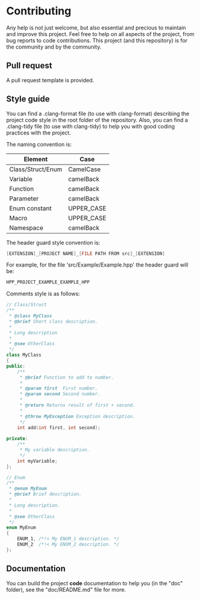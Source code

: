 # Contributing

Any help is not just welcome, but also essential and precious to maintain and improve this project. Feel free to help on all aspects of the project, from bug reports to code contributions. This project (and this repository) is for the community and by the community.

## Pull request

A pull request template is provided.

## Style guide

You can find a .clang-format file (to use with clang-format) describing the project code style in the root folder of the repository. Also, you can find a .clang-tidy file (to use with clang-tidy)  to help you with good coding practices with the project.

The naming convention is:

| Element           | Case          |
| ----------------- | ------------- |
| Class/Struct/Enum | CamelCase     |
| Variable          | camelBack     |
| Function          | camelBack     |
| Parameter         | camelBack     |
| Enum constant     | UPPER_CASE    |
| Macro             | UPPER_CASE    |
| Namespace         | camelBack     |

The header guard style convention is:
````cpp
[EXTENSION]_[PROJECT NAME]_[FILE PATH FROM src]_[EXTENSION]
```` 

For example, for the file 'src/Example/Example.hpp' the header guard will be:
````cpp
HPP_PROJECT_EXAMPLE_EXAMPLE_HPP
````

Comments style is as follows:
```cpp
// Class/Struct
/**
 * @class MyClass
 * @brief Short class description.
 * 
 * Long description
 * 
 * @see OtherClass
 */
class MyClass
{
public:
    /**
     * @brief Function to add to number.
     * 
     * @param first  First number.
     * @param second Second number.
     * 
     * @return Returns result of first + second.
     * 
     * @throw MyException Exception description.
     */
    int add(int first, int second);
    
private:
    /**
     * My variable description.
     */
    int myVariable;
};

// Enum
/**
 * @enum MyEnum
 * @brief Brief description.
 * 
 * Long description.
 * 
 * @see OtherClass
 */
enum MyEnum
{
    ENUM_1, /*!< My ENUM_1 description. */
    ENUM_2  /*!< My ENUM_2 description. */
};
```


## Documentation

You can build the project **code** documentation to help you (in the "doc" folder), see the "doc/README.md" file for more.